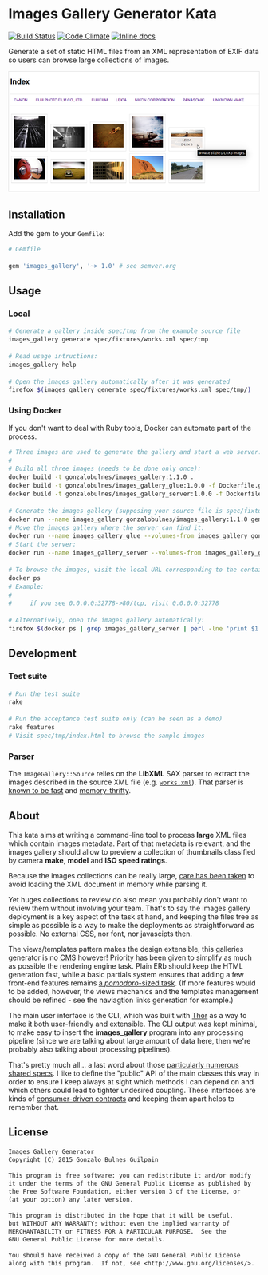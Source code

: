Images Gallery Generator Kata
=============================

[![Build Status](https://travis-ci.org/gonzalo-bulnes/kata-images_gallery_generator.svg?branch=master)](https://travis-ci.org/gonzalo-bulnes/kata-images_gallery_generator)
[![Code Climate](https://codeclimate.com/github/gonzalo-bulnes/kata-images_gallery_generator.svg)](https://codeclimate.com/github/gonzalo-bulnes/kata-images_gallery_generator)
[![Inline docs](http://inch-ci.org/github/gonzalo-bulnes/kata-images_gallery_generator.svg?branch=master)](http://inch-ci.org/github/gonzalo-bulnes/kata-images_gallery_generator)

Generate a set of static HTML files from an XML representation of EXIF data so users can browse large collections of images.

<img alt="" src="doc/illustration.png"/>

Installation
------------

Add the gem to your `Gemfile`:

```ruby
# Gemfile

gem 'images_gallery', '~> 1.0' # see semver.org
```

Usage
-----

### Local

```bash
# Generate a gallery inside spec/tmp from the example source file
images_gallery generate spec/fixtures/works.xml spec/tmp

# Read usage intructions:
images_gallery help

# Open the images gallery automatically after it was generated
firefox $(images_gallery generate spec/fixtures/works.xml spec/tmp/)
```

### Using Docker

If you don't want to deal with Ruby tools, Docker can automate part of the process.


```bash
# Three images are used to generate the gallery and start a web server.
#
# Build all three images (needs to be done only once):
docker build -t gonzalobulnes/images_gallery:1.1.0 .
docker build -t gonzalobulnes/images_gallery_glue:1.0.0 -f Dockerfile.glue .
docker build -t gonzalobulnes/images_gallery_server:1.0.0 -f Dockerfile.server .

# Generate the images gallery (supposing your source file is spec/fixtures/works.xml):
docker run --name images_gallery gonzalobulnes/images_gallery:1.1.0 generate spec/fixtures/works.xml /data
# Move the images gallery where the server can find it:
docker run --name images_gallery_glue --volumes-from images_gallery gonzalobulnes/images_gallery_glue:1.0.0
# Start the server:
docker run --name images_gallery_server --volumes-from images_gallery_glue -d -P gonzalobulnes/images_gallery_server:1.0.0

# To browse the images, visit the local URL corresponding to the container port 80:
docker ps
# Example:
#
#     if you see 0.0.0.0:32778->80/tcp, visit 0.0.0.0:32778

# Alternatively, open the images gallery automatically:
firefox $(docker ps | grep images_gallery_server | perl -lne 'print $1 if /(\d\.\d\.\d\.\d:\d+)->80\/tcp/')
```

Development
-----------

### Test suite

```bash
# Run the test suite
rake

# Run the acceptance test suite only (can be seen as a demo)
rake features
# Visit spec/tmp/index.html to browse the sample images
```

### Parser

The `ImageGallery::Source` relies on the **LibXML** SAX parser to extract the images described in the source XML file (e.g. [`works.xml`][example-source]). That parser is [known to be fast][libxml-benchmarks] and [memory-thrifty][sax-versus-dom].

  [example-source]: spec/fixtures/works.xml
  [libxml-benchmarks]: https://github.com/xml4r/libxml-ruby#performance
  [sax-versus-dom]: http://www.saxproject.org/event.html

About
-----

This kata aims at writing a command-line tool to process **large** XML files which contain images metadata. Part of that metadata is relevant, and the images gallery should allow to preview a collection of thumbnails classified by camera **make**, **model** and **ISO speed ratings**.

Because the images collections can be really large, [care has been taken][parser] to avoid loading the XML document in memory while parsing it.

  [parser]: https://github.com/gonzalo-bulnes/kata-images_gallery_generator/tree/add-acceptance-test-suite#parser

Yet huges collections to review do also mean you probably don't want to review them without involving your team. That's to say the images gallery deployment is a key aspect of the task at hand, and keeping the files tree as simple as possible is a way to make the deployments as straightforward as possible. No external CSS, nor font, nor javascipts then.

The views/templates pattern makes the design extensible, this galleries generator is no <abbr title="Content Management System">CMS</abbr> however! Priority has been given to simplify as much as possible the rendering engine task. Plain ERb should keep the HTML generation fast, while a basic partials system ensures that adding a few front-end features remains [a _pomodoro_-sized task][pomodoro]. (If more features would to be added, however, the views mechanics and the templates management should be refined - see the naviagtion links generation for example.)

  [pomodoro]: https://github.com/gonzalo-bulnes/kata-images_gallery_generator/commit/a90590e63f65d0b166c93e709a17a267c9ec119f

The main user interface is the CLI, which was built with [Thor][thor] as a way to make it both user-friendly and extensible. The CLI output was kept minimal, to make easy to insert the **images_gallery** program into any processing pipeline (since we are talking about large amount of data here, then we're probably also talking about processing pipelines).

That's pretty much all... a last word about those [particularly numerous shared specs][shared]. I like to define the "public" API of the main classes this way in order to ensure I keep always at sight which methods I can depend on and which others could lead to tighter undesired coupling. These interfaces are kinds of [consumer-driven contracts][cdc] and keeping them apart helps to remember that.

  [thor]: http://whatisthor.com
  [shared]: https://github.com/gonzalo-bulnes/kata-images_gallery_generator/tree/add-acceptance-test-suite/spec/support
  [cdc]: http://martinfowler.com/articles/consumerDrivenContracts.html

License
-------

    Images Gallery Generator
    Copyright (C) 2015 Gonzalo Bulnes Guilpain

    This program is free software: you can redistribute it and/or modify
    it under the terms of the GNU General Public License as published by
    the Free Software Foundation, either version 3 of the License, or
    (at your option) any later version.

    This program is distributed in the hope that it will be useful,
    but WITHOUT ANY WARRANTY; without even the implied warranty of
    MERCHANTABILITY or FITNESS FOR A PARTICULAR PURPOSE.  See the
    GNU General Public License for more details.

    You should have received a copy of the GNU General Public License
    along with this program.  If not, see <http://www.gnu.org/licenses/>.
